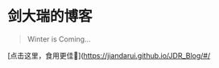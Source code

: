 <!--
 * @Author: your name
 * @Date: 2020-07-31 13:37:57
 * @LastEditTime: 2020-10-15 11:15:30
 * @LastEditors: Please set LastEditors
 * @Description: In User Settings Edit
 * @FilePath: \JDR_Blog\README.md
-->

# 剑大瑞的博客

> Winter is Coming...


[点击这里，食用更佳🤞](https://jiandarui.github.io/JDR_Blog/#/
